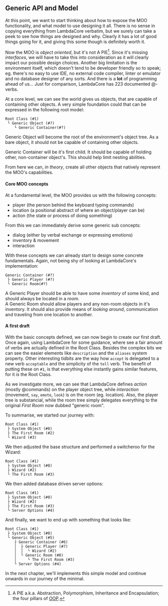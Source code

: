 ## Generic API and Model

At this point, we want to start thinking about how to expose the MOO functionality, and what model to use designing it all. There is no sense in copying everything from LambdaCore verbatim, but we surely can take a peek to see how things are designed and why. Clearly it has a lot of good things going for it, and giving this some though is definitely worth it.

Now the MOO is *object oriented*, but it's not A PIE[^1]. Since it's missing *interfaces*, we will have to take this into consideration as it will clearly impact our possible design choices. Another big limitation is the environment itself, which doesn't tend to be developer friendly so to speak; eg. there's no easy to use IDE, no external code compiler, linter or emulator and no database designer of any sorts. And there is a **lot** of programming ahead of us... Just for comparison, LambdaCore has 223 documented @-verbs.

At a core level, we can see the world gives us objects, that are capable of containing other objects. A very simple foundation could that can be expressed in the following root model:

```
Root Class (#1)
 └ Generic Object (#?)
    └ Generic Container(#?)
```

Generic Object will become the root of the environment's object tree. As a bare object, it should not be capable of containing other objects.

Generic Container will be it's first child. It should be capable of holding other, non-container object's. This should help limit nesting abilities.

From here we can, *in theory*, create all other objects that natively represent the MOO's capabilities.

#### Core MOO concepts

At a fundamental level, the MOO provides us with the following concepts:

- player (the person behind the keyboard typing commands)
- location (a positional abstract of where an object/player can be)
- action (the state or process of doing something)

From this we can immediately derive some generic sub concepts:

- dialog (either by verbal exchange or expressing emotions)
- inventory & movement
- interaction

With these concepts we can already start to design some concrete fundamentals. Again, not being shy of looking at LambdaCore's implementation:

```
Generic Container (#?)
 ├ Generic Player (#?)
 └ Generic Room(#?)
```

A Generic Player should be able to have some *inventory* of some kind, and should always be located in a *room*.  
A Generic Room should allow players and any non-room objects in it's inventory. It should also provide means of *looking around*, communication and traveling from one location to another.

#### A first draft

With the basic concepts defined, we can now begin to create our first draft. Once again, using LambdaCore for some guidance, where see a fair amount of verbs are actually defined in the Root Class. Besides the complex bits we can see the easier elements like `description` and the `aliases` system property. Other interesting tidbits are the way how `accept` is delegated to a new verb `acceptable` and the simplicity of the `tell` verb. The benefit of putting these on `#1`, is that everything else instantly gains similar features, for it *is* the Root Class.

As we investigate more, we can see that LambdaCore defines *action* (mostly @commands) on the player object tree, while *interaction* (movement, `say`, `emote`, `look`) is on the room (eg. location). Also, the player tree is substancial, while the room tree simply delegates everything to the original *First Room* now dubbed "generic room".

To summarise, we started our journey with:

```
Root Class (#1)
 ├ System Object (#0)
 ├ The First Room (#2)
 └ Wizard (#3)
```

We then adjusted the base structure and performed a switcheroo for the Wizard:

```
Root Class (#1)
 ├ System Object (#0)
 ├ Wizard (#2)
 └ The First Room (#3)
```

We then added database driven server options:

```
Root Class (#1)
 ├ System Object (#0)
 ├ Wizard (#2)
 ├ The First Room (#3)
 └ Server Options (#4)
```

And finally, we want to end up with something that looks like:

```
Root Class (#1)
 ├ System Object (#0)
 └ Generic Object (#5)
    ├ Generic Container (#6)
    │  ├ Generic Player (#7)
    │  │  └ Wizard (#2)
    │  └ Generic Room (#8)
    │     └ The First Room (#3)
    └ Server Options (#4)
```

In the next chapter, we'll implements this simple model and continue onwards in our journey of the minimal.

[^1]: A PIE a.k.a. Abstraction, Polymorphism, Inheritance and Encapsulation; the four pillars of [OOP](https://en.wikipedia.org/wiki/Object-oriented_programming).
